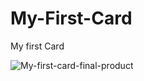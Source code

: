 # My-First-Card
My first Card

![My-first-card-final-product](https://user-images.githubusercontent.com/72691698/108954749-4b44c400-7693-11eb-9080-60ec031b500b.png)
